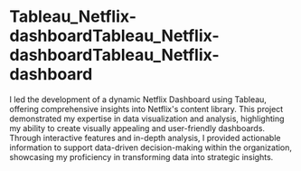 
# Tableau_Netflix-dashboardTableau_Netflix-dashboardTableau_Netflix-dashboard
I led the development of a dynamic Netflix Dashboard using Tableau, offering comprehensive insights into Netflix's content library. 
This project demonstrated my expertise in data visualization and analysis, highlighting my ability to create visually appealing and user-friendly dashboards. 
Through interactive features and in-depth analysis, I provided actionable information to support data-driven decision-making within the organization, showcasing my proficiency in transforming data into strategic insights.
